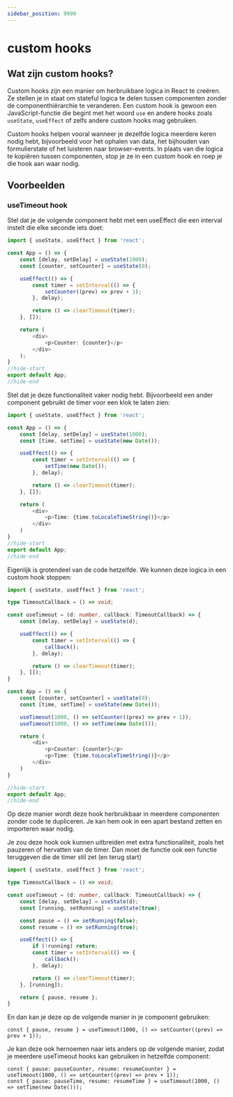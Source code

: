 ```yaml
---
sidebar_position: 9999
---
```


# custom hooks

## Wat zijn custom hooks?

Custom hooks zijn een manier om herbruikbare logica in React te creëren. Ze stellen je in staat om stateful logica te delen tussen componenten zonder de componenthiërarchie te veranderen. Een custom hook is gewoon een JavaScript-functie die begint met het woord `use` en andere hooks zoals `useState`, `useEffect` of zelfs andere custom hooks mag gebruiken.

Custom hooks helpen vooral wanneer je dezelfde logica meerdere keren nodig hebt, bijvoorbeeld voor het ophalen van data, het bijhouden van formulierstate of het luisteren naar browser-events. In plaats van die logica te kopiëren tussen componenten, stop je ze in een custom hook en roep je die hook aan waar nodig.

## Voorbeelden

### useTimeout hook

Stel dat je de volgende component hebt met een useEffect die een interval instelt die elke seconde iets doet:

```typescript codesandbox={"template": "react-non-strict", "filename": "src/App.tsx"}
import { useState, useEffect } from 'react';

const App = () => {
    const [delay, setDelay] = useState(1000);
    const [counter, setCounter] = useState(0);  

    useEffect(() => {
        const timer = setInterval(() => {
            setCounter((prev) => prev + 1);
        }, delay);

        return () => clearTimeout(timer);
    }, []);

    return (
        <div>
            <p>Counter: {counter}</p>
        </div>
    );
}
//hide-start
export default App;
//hide-end
```

Stel dat je deze functionaliteit vaker nodig hebt. Bijvoorbeeld een ander component gebruikt de timer voor een klok te laten zien:

```typescript codesandbox={"template": "react-non-strict", "filename": "src/App.tsx"}
import { useState, useEffect } from 'react';

const App = () => {
    const [delay, setDelay] = useState(1000);
    const [time, setTime] = useState(new Date());  

    useEffect(() => {
        const timer = setInterval(() => {
            setTime(new Date());
        }, delay);

        return () => clearTimeout(timer);
    }, []);

    return (
        <div>
            <p>Time: {time.toLocaleTimeString()}</p>
        </div>
    )
}
//hide-start
export default App;
//hide-end
```

Eigenlijk is grotendeel van de code hetzelfde. We kunnen deze logica in een custom hook stoppen:

```typescript codesandbox={"template": "react-non-strict", "filename": "src/App.tsx"}
import { useState, useEffect } from 'react';

type TimeoutCallback = () => void;

const useTimeout = (d: number, callback: TimeoutCallback) => {
    const [delay, setDelay] = useState(d);

    useEffect(() => {
        const timer = setInterval(() => {
            callback();
        }, delay);

        return () => clearTimeout(timer);
    }, []);
}

const App = () => {
    const [counter, setCounter] = useState(0);  
    const [time, setTime] = useState(new Date());  

    useTimeout(1000, () => setCounter((prev) => prev + 1));
    useTimeout(1000, () => setTime(new Date()));

    return (
        <div>
            <p>Counter: {counter}</p>
            <p>Time: {time.toLocaleTimeString()}</p>
        </div>
    )
}

//hide-start
export default App;
//hide-end
```

Op deze manier wordt deze hook herbruikbaar in meerdere componenten zonder code te dupliceren. Je kan hem ook in een apart bestand zetten en importeren waar nodig.

Je zou deze hook ook kunnen uitbreiden met extra functionaliteit, zoals het pauzeren of hervatten van de timer. Dan moet de functie ook een functie teruggeven die de timer stil zet (en terug start)

```typescript codesandbox={"template": "react-non-strict", "filename": "src/App.tsx"}
import { useState, useEffect } from 'react';

type TimeoutCallback = () => void;

const useTimeout = (d: number, callback: TimeoutCallback) => {
    const [delay, setDelay] = useState(d);
    const [running, setRunning] = useState(true);

    const pause = () => setRunning(false);
    const resume = () => setRunning(true);

    useEffect(() => {
        if (!running) return;
        const timer = setInterval(() => {
            callback();
        }, delay);

        return () => clearTimeout(timer);
    }, [running]);

    return { pause, resume };
}
```

En dan kan je deze op de volgende manier in je component gebruiken:

```tsx
const { pause, resume } = useTimeout(1000, () => setCounter((prev) => prev + 1));
```

Je kan deze ook hernoemen naar iets anders op de volgende manier, zodat je meerdere useTimeout hooks kan gebruiken in hetzelfde component:

```tsx
const { pause: pauseCounter, resume: resumeCounter } = useTimeout(1000, () => setCounter((prev) => prev + 1));
const { pause: pauseTime, resume: resumeTime } = useTimeout(1000, () => setTime(new Date()));
```